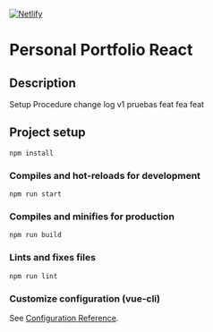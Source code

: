[![Netlify](https://github.com/devjaime/websitepersonal/actions/workflows/netlify.js.yml/badge.svg)](https://github.com/devjaime/websitepersonal/actions/workflows/netlify.js.yml)

# Personal Portfolio React

## Description
Setup Procedure change log v1  pruebas  feat fea feat
## Project setup
```
npm install
```

### Compiles and hot-reloads for development
```
npm run start
```

### Compiles and minifies for production
```
npm run build
```

### Lints and fixes files
```
npm run lint
```

### Customize configuration (vue-cli)
See [Configuration Reference](https://cli.vuejs.org/config/).
